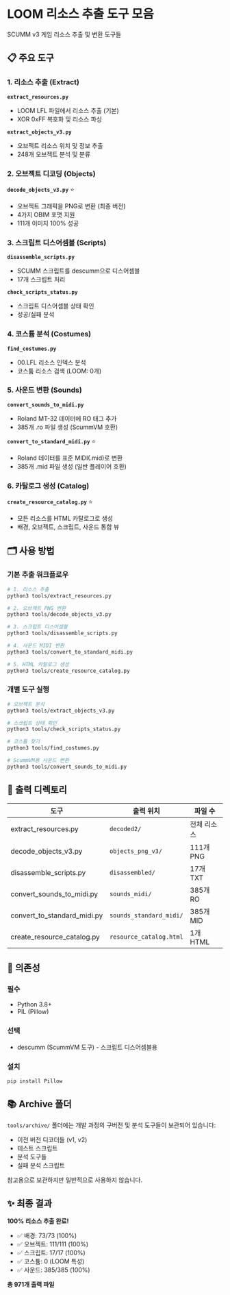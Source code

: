 # LOOM 리소스 추출 도구 모음

SCUMM v3 게임 리소스 추출 및 변환 도구들

## 📋 주요 도구

### 1. 리소스 추출 (Extract)

**`extract_resources.py`**
- LOOM LFL 파일에서 리소스 추출 (기본)
- XOR 0xFF 복호화 및 리소스 파싱

**`extract_objects_v3.py`**
- 오브젝트 리소스 위치 및 정보 추출
- 248개 오브젝트 분석 및 분류

### 2. 오브젝트 디코딩 (Objects)

**`decode_objects_v3.py`** ⭐
- 오브젝트 그래픽을 PNG로 변환 (최종 버전)
- 4가지 OBIM 포맷 지원
- 111개 이미지 100% 성공

### 3. 스크립트 디스어셈블 (Scripts)

**`disassemble_scripts.py`**
- SCUMM 스크립트를 descumm으로 디스어셈블
- 17개 스크립트 처리

**`check_scripts_status.py`**
- 스크립트 디스어셈블 상태 확인
- 성공/실패 분석

### 4. 코스튬 분석 (Costumes)

**`find_costumes.py`**
- 00.LFL 리소스 인덱스 분석
- 코스튬 리소스 검색 (LOOM: 0개)

### 5. 사운드 변환 (Sounds)

**`convert_sounds_to_midi.py`**
- Roland MT-32 데이터에 RO 태그 추가
- 385개 .ro 파일 생성 (ScummVM 호환)

**`convert_to_standard_midi.py`** ⭐
- Roland 데이터를 표준 MIDI(.mid)로 변환
- 385개 .mid 파일 생성 (일반 플레이어 호환)

### 6. 카탈로그 생성 (Catalog)

**`create_resource_catalog.py`** ⭐
- 모든 리소스를 HTML 카탈로그로 생성
- 배경, 오브젝트, 스크립트, 사운드 통합 뷰

## 🗂️ 사용 방법

### 기본 추출 워크플로우

```bash
# 1. 리소스 추출
python3 tools/extract_resources.py

# 2. 오브젝트 PNG 변환
python3 tools/decode_objects_v3.py

# 3. 스크립트 디스어셈블
python3 tools/disassemble_scripts.py

# 4. 사운드 MIDI 변환
python3 tools/convert_to_standard_midi.py

# 5. HTML 카탈로그 생성
python3 tools/create_resource_catalog.py
```

### 개별 도구 실행

```bash
# 오브젝트 분석
python3 tools/extract_objects_v3.py

# 스크립트 상태 확인
python3 tools/check_scripts_status.py

# 코스튬 찾기
python3 tools/find_costumes.py

# ScummVM용 사운드 변환
python3 tools/convert_sounds_to_midi.py
```

## 📁 출력 디렉토리

| 도구 | 출력 위치 | 파일 수 |
|------|----------|---------|
| extract_resources.py | `decoded2/` | 전체 리소스 |
| decode_objects_v3.py | `objects_png_v3/` | 111개 PNG |
| disassemble_scripts.py | `disassembled/` | 17개 TXT |
| convert_sounds_to_midi.py | `sounds_midi/` | 385개 RO |
| convert_to_standard_midi.py | `sounds_standard_midi/` | 385개 MID |
| create_resource_catalog.py | `resource_catalog.html` | 1개 HTML |

## 🔧 의존성

### 필수
- Python 3.8+
- PIL (Pillow)

### 선택
- descumm (ScummVM 도구) - 스크립트 디스어셈블용

### 설치

```bash
pip install Pillow
```

## 📚 Archive 폴더

`tools/archive/` 폴더에는 개발 과정의 구버전 및 분석 도구들이 보관되어 있습니다:

- 이전 버전 디코더들 (v1, v2)
- 테스트 스크립트
- 분석 도구들
- 실패 분석 스크립트

참고용으로 보관하지만 일반적으로 사용하지 않습니다.

## ✨ 최종 결과

**100% 리소스 추출 완료!**

- ✅ 배경: 73/73 (100%)
- ✅ 오브젝트: 111/111 (100%)
- ✅ 스크립트: 17/17 (100%)
- ✅ 코스튬: 0 (LOOM 특성)
- ✅ 사운드: 385/385 (100%)

**총 971개 출력 파일**
